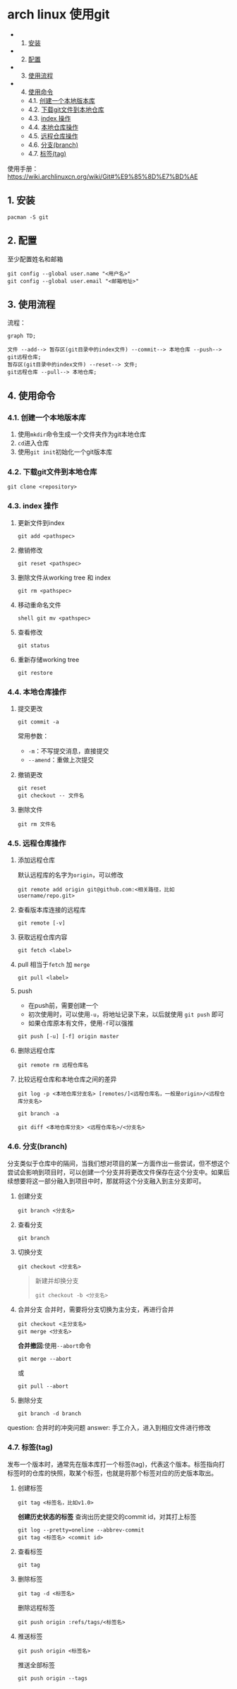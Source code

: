 # arch linux 使用git

<!-- vscode-markdown-toc -->
* 1. [安装](#)
* 2. [配置](#-1)
* 3. [使用流程](#-1)
* 4. [使用命令](#-1)
	* 4.1. [创建一个本地版本库](#-1)
	* 4.2. [下载git文件到本地仓库](#git)
	* 4.3. [index 操作](#index)
	* 4.4. [本地仓库操作](#-1)
	* 4.5. [远程仓库操作](#-1)
	* 4.6. [分支(branch)](#branch)
	* 4.7. [标签(tag)](#tag)

<!-- vscode-markdown-toc-config
	numbering=true
	autoSave=true
	/vscode-markdown-toc-config -->
<!-- /vscode-markdown-toc -->

使用手册： <https://wiki.archlinuxcn.org/wiki/Git#%E9%85%8D%E7%BD%AE>



##  1. <a name=''></a>安装

```shell
pacman -S git
```

##  2. <a name='-1'></a>配置

至少配置姓名和邮箱

```shell
git config --global user.name "<用户名>"
git config --global user.email "<邮箱地址>"
```

##  3. <a name='-1'></a>使用流程

流程：

```mermaid
graph TD;

文件 --add--> 暂存区(git目录中的index文件) --commit--> 本地仓库 --push--> git远程仓库;
暂存区(git目录中的index文件) --reset--> 文件;
git远程仓库 --pull--> 本地仓库;
```

##  4. <a name='-1'></a>使用命令

###  4.1. <a name='-1'></a>创建一个本地版本库

1. 使用`mkdir`命令生成一个文件夹作为git本地仓库
2. `cd`进入仓库
3. 使用`git init`初始化一个git版本库

###  4.2. <a name='git'></a>下载git文件到本地仓库

```shell
git clone <repository>
```

###  4.3. <a name='index'></a>index 操作

1. 更新文件到index

    ```shell
    git add <pathspec>
    ```

2. 撤销修改

    ```shell
    git reset <pathspec>
    ```

3. 删除文件从working tree 和 index

    ```shell
    git rm <pathspec>
    ```

4. 移动重命名文件

    ``shell
    git mv <pathspec>
    ``

5. 查看修改

    ```shell
    git status
    ```

6. 重新存储working tree

    ```shell
    git restore
    ```

###  4.4. <a name='-1'></a>本地仓库操作

1. 提交更改

   ```shell
   git commit -a
   ```

    常用参数：
    + `-m`：不写提交消息，直接提交
    + `--amend`：重做上次提交

2. 撤销更改

    ```shell
    git reset
    git checkout -- 文件名
    ```

3. 删除文件

    ```shell
    git rm 文件名
    ```

###  4.5. <a name='-1'></a>远程仓库操作

1. 添加远程仓库

    默认远程库的名字为`origin`，可以修改

    ```shell
    git remote add origin git@github.com:<相关路径，比如username/repo.git>
    ```

2. 查看版本库连接的远程库

    ```shell
    git remote [-v]
    ```

3. 获取远程仓库内容

    ```shell
    git fetch <label>
    ```

4. pull
    相当于`fetch` 加 `merge`

    ```shell
    git pull <label>
    ```

5. push

    + 在push前，需要创建一个
    + 初次使用时，可以使用`-u`，将地址记录下来，以后就使用 `git push` 即可
    + 如果仓库原本有文件，使用`-f`可以强推

   ```shell
   git push [-u] [-f] origin master
   ```

6. 删除远程仓库

    ```shell
    git remote rm 远程仓库名
    ```

7. 比较远程仓库和本地仓库之间的差异

    ```shell
    git log -p <本地仓库分支名> [remotes/]<远程仓库名，一般是origin>/<远程仓库分支名>
    ```

    ```shell
    git branch -a
    ```

    ```shell
    git diff <本地仓库分支> <远程仓库名>/<分支名>
    ```

###  4.6. <a name='branch'></a> 分支(branch)

分支类似于仓库中的隔间，当我们想对项目的某一方面作出一些尝试，但不想这个尝试会影响到项目时，可以创建一个分支并将更改文件保存在这个分支中。如果后续想要将这一部分融入到项目中时，那就将这个分支融入到主分支即可。

1. 创建分支

    ```shell
    git branch <分支名>
    ```

2. 查看分支

    ```shell
    git branch
    ```

3. 切换分支

    ```shell
    git checkout <分支名>
    ```

    > 新建并却换分支
    >
    > ```shell
    > git checkout -b <分支名>
    > ```

4. 合并分支
    合并时，需要将分支切换为主分支，再进行合并

    ```shell
    git checkout <主分支名>
    git merge <分支名>
    ```

    **合并撤回**:使用`--abort`命令

    ```shell
    git merge --abort
    ```

    或

    ```shell
    git pull --abort
    ```

5. 删除分支

    ```shell
    git branch -d branch
    ```

question: 合并时的冲突问题
answer: 手工介入，进入到相应文件进行修改

###  4.7. <a name='tag'></a>标签(tag)

发布一个版本时，通常先在版本库打一个标签(tag)，代表这个版本。标签指向打标签时的仓库的快照，取某个标签，也就是将那个标签对应的历史版本取出。

1. 创建标签

    ```shell
    git tag <标签名，比如v1.0>
    ```

    **创建历史状态的标签**
    查询出历史提交的commit id，对其打上标签

    ```shell
    git log --pretty=oneline --abbrev-commit
    git tag <标签名> <commit id>
    ```

2. 查看标签

    ```shell
    git tag
    ```

3. 删除标签

    ```shell
    git tag -d <标签名>
    ```

    删除远程标签

    ```shell
    git push origin :refs/tags/<标签名>
    ```

4. 推送标签

    ```shell
    git push origin <标签名>
    ```

    推送全部标签

    ```shell
    git push origin --tags
    ```
